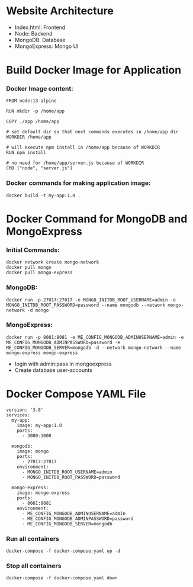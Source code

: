# Website Architecture

  * Index.html: Frontend
  * Node: Backend
  * MongoDB: Database
  * MongoExpress: Mongo UI
# Build Docker Image for Application
### Docker Image content:
    FROM node:13-alpine
    
    RUN mkdir -p /home/app
    
    COPY ./app /home/app
    
    # set default dir so that next commands executes in /home/app dir
    WORKDIR /home/app
    
    # will execute npm install in /home/app because of WORKDIR
    RUN npm install
    
    # no need for /home/app/server.js because of WORKDIR
    CMD ["node", "server.js"]
    
### Docker commands for making application image:
    docker build -t my-app:1.0 .

# Docker Command for MongoDB and MongoExpress
  ### Initial Commands:
    docker network create mongo-network
    docker pull mongo
    docker pull mongo-express
  ### MongoDB:
    docker run -p 27017:27017 -e MONGO_INITDB_ROOT_USERNAME=admin -e MONGO_INITDB_ROOT_PASSWORD=password --name mongodb --network mongo-network -d mongo
  ### MongoExpress:
    docker run -p 8081:8081 -e ME_CONFIG_MONGODB_ADMINUSERNAME=admin -e ME_CONFIG_MONGODB_ADMINPASSWORD=password -e ME_CONFIG_MONGODB_SERVER=mongodb -d --network mongo-network --name mongo-express mongo-express
  * login with admin:pass in mongoexpress
  * Create database user-accounts

# Docker Compose YAML File
    version: '3.8'
    services:
      my-app:
        image: my-app:1.0
        ports:
          - 3000:3000
          
      mongodb:
        image: mongo
        ports:
          - 27017:27017
        environment:
          - MONGO_INITDB_ROOT_USERNAME=admin
          - MONGO_INITDB_ROOT_PASSWORD=password
    
      mongo-express:
        image: mongo-express
        ports:
          - 8081:8081
        environment:
          - ME_CONFIG_MONGODB_ADMINUSERNAME=admin
          - ME_CONFIG_MONGODB_ADMINPASSWORD=password
          - ME_CONFIG_MONGODB_SERVER=mongodb
 ### Run all containers
    docker-compose -f docker-compose.yaml up -d
 ### Stop all containers
    docker-compose -f docker-compose.yaml down
 

